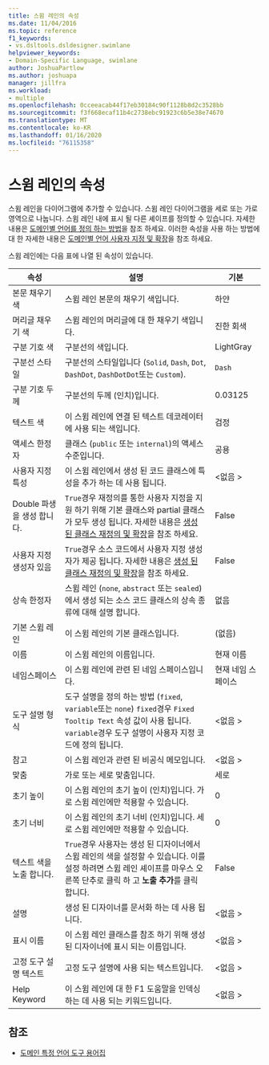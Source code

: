 ```yaml
---
title: 스윔 레인의 속성
ms.date: 11/04/2016
ms.topic: reference
f1_keywords:
- vs.dsltools.dsldesigner.swimlane
helpviewer_keywords:
- Domain-Specific Language, swimlane
author: JoshuaPartlow
ms.author: joshuapa
manager: jillfra
ms.workload:
- multiple
ms.openlocfilehash: 0cceeacab44f17eb30184c90f1128b8d2c3528bb
ms.sourcegitcommit: f3f668ecaf11b4c2738ebc91923c6b5e38e74670
ms.translationtype: MT
ms.contentlocale: ko-KR
ms.lasthandoff: 01/16/2020
ms.locfileid: "76115358"
---
```

# <a name="properties-of-swimlanes"></a>스윔 레인의 속성
스윔 레인을 다이어그램에 추가할 수 있습니다. 스윔 레인 다이어그램을 세로 또는 가로 영역으로 나눕니다. 스윔 레인 내에 표시 될 다른 셰이프를 정의할 수 있습니다. 자세한 내용은 [도메인별 언어를 정의 하는 방법](../modeling/how-to-define-a-domain-specific-language.md)을 참조 하세요. 이러한 속성을 사용 하는 방법에 대 한 자세한 내용은 [도메인별 언어 사용자 지정 및 확장](../modeling/customizing-and-extending-a-domain-specific-language.md)을 참조 하세요.

 스윔 레인에는 다음 표에 나열 된 속성이 있습니다.

|속성|설명|기본|
|-|-|-|
|본문 채우기 색|스윔 레인 본문의 채우기 색입니다.|하얀|
|머리글 채우기 색|스윔 레인의 머리글에 대 한 채우기 색입니다.|진한 회색|
|구분 기호 색|구분선의 색입니다.|LightGray|
|구분선 스타일|구분선의 스타일입니다 (`Solid`, `Dash`, `Dot`, `DashDot`, `DashDotDot`또는 `Custom`).|`Dash`|
|구분 기호 두께|구분선의 두께 (인치)입니다.|0.03125|
|텍스트 색|이 스윔 레인에 연결 된 텍스트 데코레이터에 사용 되는 색입니다.|검정|
|액세스 한정자|클래스 (`public` 또는 `internal`)의 액세스 수준입니다.|공용|
|사용자 지정 특성|이 스윔 레인에서 생성 된 코드 클래스에 특성을 추가 하는 데 사용 됩니다.|\<없음 >|
|Double 파생을 생성 합니다.|`True`경우 재정의를 통한 사용자 지정을 지원 하기 위해 기본 클래스와 partial 클래스가 모두 생성 됩니다. 자세한 내용은 [생성 된 클래스 재정의 및 확장](../modeling/overriding-and-extending-the-generated-classes.md)을 참조 하세요.|False|
|사용자 지정 생성자 있음|`True`경우 소스 코드에서 사용자 지정 생성자가 제공 됩니다. 자세한 내용은 [생성 된 클래스 재정의 및 확장](../modeling/overriding-and-extending-the-generated-classes.md)을 참조 하세요.|False|
|상속 한정자|스윔 레인 (`none`, `abstract` 또는 `sealed`)에서 생성 되는 소스 코드 클래스의 상속 종류에 대해 설명 합니다.|없음|
|기본 스윔 레인|이 스윔 레인의 기본 클래스입니다.|(없음)|
|이름|이 스윔 레인의 이름입니다.|현재 이름|
|네임스페이스|이 스윔 레인에 관련 된 네임 스페이스입니다.|현재 네임 스페이스|
|도구 설명 형식|도구 설명을 정의 하는 방법 (`fixed`, `variable`또는 `none`) `fixed`경우 `Fixed Tooltip Text` 속성 값이 사용 됩니다. `variable`경우 도구 설명이 사용자 지정 코드에 정의 됩니다.|\<없음 >|
|참고|이 스윔 레인과 관련 된 비공식 메모입니다.|\<없음 >|
|맞춤|가로 또는 세로 맞춤입니다.|세로|
|초기 높이|이 스윔 레인의 초기 높이 (인치)입니다. 가로 스윔 레인에만 적용할 수 있습니다.|0|
|초기 너비|이 스윔 레인의 초기 너비 (인치)입니다. 세로 스윔 레인에만 적용할 수 있습니다.|0|
|텍스트 색을 노출 합니다.|`True`경우 사용자는 생성 된 디자이너에서 스윔 레인의 색을 설정할 수 있습니다. 이를 설정 하려면 스윔 레인 셰이프를 마우스 오른쪽 단추로 클릭 하 고 **노출 추가**를 클릭 합니다.|False|
|설명|생성 된 디자이너를 문서화 하는 데 사용 됩니다.|\<없음 >|
|표시 이름|이 스윔 레인 클래스를 참조 하기 위해 생성 된 디자이너에 표시 되는 이름입니다.|\<없음 >|
|고정 도구 설명 텍스트|고정 도구 설명에 사용 되는 텍스트입니다.|\<없음 >|
|Help Keyword|이 스윔 레인에 대 한 F1 도움말을 인덱싱하는 데 사용 되는 키워드입니다.|\<없음 >|

## <a name="see-also"></a>참조

- [도메인 특정 언어 도구 용어집](https://msdn.microsoft.com/ca5e84cb-a315-465c-be24-76aa3df276aa)
